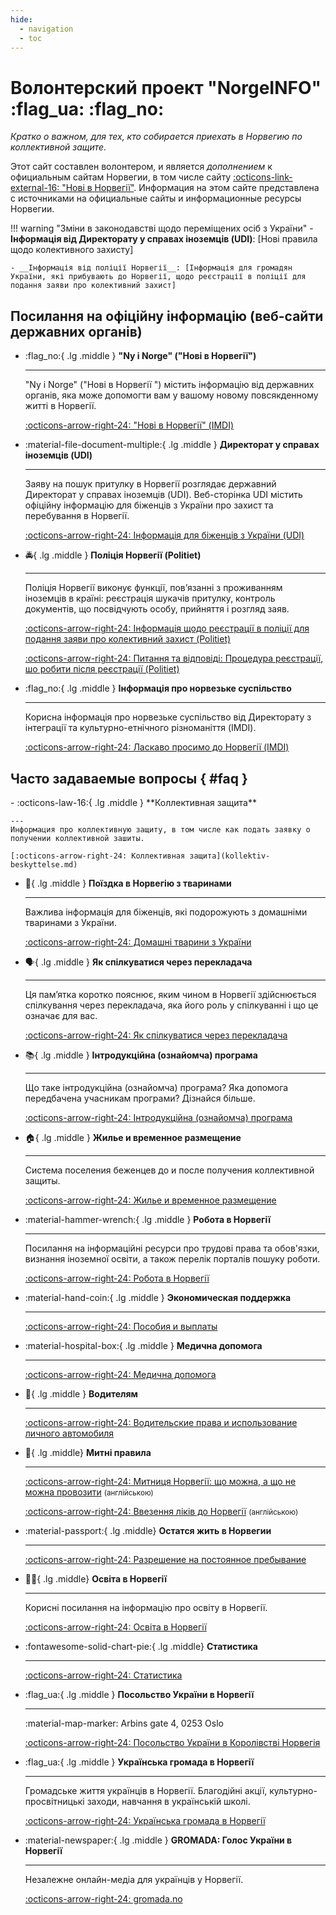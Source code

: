 ```yaml
---
hide:
  - navigation
  - toc
---
```


# **Волонтерский проект "NorgeINFO"** :flag_ua: :flag_no: 
*Кратко о важном, для тех, кто собирается приехать в Норвегию по коллективной защите.*

Этот сайт составлен волонтером, и является *дополнением* к официальным сайтам Норвегии, в том числе сайту [:octicons-link-external-16: "Нові в Норвегії"](https://www.nyinorge.no/uk/). Информация на этом сайте представлена с источниками на официальные сайты и информационные ресурсы Норвегии.


!!! warning "Зміни в законодавстві щодо переміщених осіб з України"
    - __Інформація від Директорату у справах іноземців (UDI)__: [Нові правила щодо колективного захисту]
    
    - __Інформація від поліції Норвегії__: [Інформація для громадян України, які прибувають до Норвегії, щодо реєстрації в поліції для подання заяви про колективний захист]
    

## Посилання на офіційну інформацію (веб-сайти державних органів)

<div class="grid cards" markdown>

-   :flag_no:{ .lg .middle } **"Ny i Norge" ("Нові в Норвегії")**

    ---
    "Ny i Norge" ("Нові в Норвегії ") містить інформацію від державних органів, яка може допомогти вам у вашому новому повсякденному житті в Норвегії.

    [:octicons-arrow-right-24: "Нові в Норвегії" (IMDI)](https://www.nyinorge.no/uk/)


-   :material-file-document-multiple:{ .lg .middle } **Директорат у справах іноземців (UDI)**
     
    ---
    Заяву на пошук притулку в Норвегії розглядає державний Директорат у справах іноземців (UDI). Веб-сторінка UDI містить офіційну інформацію для біженців з України про захист та перебування в Норвегії.

    [:octicons-arrow-right-24: Інформація для біженців з України (UDI)](https://www.udi.no/uk/information-ukraine-and-russia/situation-in-ukraine/)

-   :oncoming_police_car:{ .lg .middle } **Поліція Норвегії (Politiet)**
     
    ---
    Поліція Норвегії виконує функції, пов’язанні з проживанням іноземців в країні: реєстрація шукачів притулку, контроль документів, що посвідчують особу, прийняття і розгляд заяв.

    [:octicons-arrow-right-24: Інформація щодо реєстрації в поліції для подання заяви про колективний захист (Politiet)](https://www.politiet.no/tjenester/opphold-i-norge-og-asyl/ukraina/ukrainsk/slik-soker-ukrainske-borgere-kollektiv-beskyttelse-i-norge/)

    [:octicons-arrow-right-24: Питання та відповіді: Процедура реєстрації, шо робити після реєстрації (Politiet)](https://www.politiet.no/tjenester/opphold-i-norge-og-asyl/ukraina/ukrainsk/sporsmal-og-svar/)
    

    
-   :flag_no:{ .lg .middle } **Інформація про норвезьке суспільство**
    
    ---
    Корисна інформація про норвезьке суспільство від Директорату з інтеграції та культурно-етнічного різноманіття (IMDI).
   
    [:octicons-arrow-right-24: Ласкаво просимо до Норвегії (IMDI)](https://www.imdi.no/globalassets/illustrasjoner/ukraina/information-about-norwegian-society-2022---ukrainsk0822.pdf)

    

</div>

## Часто задаваемые вопросы { #faq }
<div class="grid cards" markdown>
-   :octicons-law-16:{ .lg .middle } **Коллективная защита**

    ---
    Информация про коллективную защиту, в том числе как подать заявку о получении коллективной зашиты.

    [:octicons-arrow-right-24: Коллективная защита](kollektiv-beskyttelse.md)

-   :guide_dog:{ .lg .middle } **Поїздка в Норвегію з тваринами**

    --- 
    Важлива інформація для біженців, які подорожують з домашніми тваринами з України. 

    [:octicons-arrow-right-24: Домашні тварини з України](kjaeledyr.md)

-   :speaking_head:{ .lg .middle } **Як спілкуватися через перекладача**

    --- 
    Ця пам’ятка коротко пояснює, яким чином в Норвегії здійснюється спілкування через перекладача, яка його роль у спілкуванні і що це означає для вас.

    [:octicons-arrow-right-24: Як спілкуватися через перекладача](https://www.imdi.no/globalassets/illustrasjoner/ukraina/a-fore-en-samtale-via-tolk_ukrainsk.pdf)

-   :books:{ .lg .middle } **Інтродукційна (ознайомча) програма**

    --- 
    Що таке інтродукційна (ознайомча) програма? Яка допомога передбачена учасникам програми? Дізнайся більше.

    [:octicons-arrow-right-24: Інтродукційна (ознайомча) програма](introduksjonsprogram.md)

-   :house:{ .lg .middle } **Жилье и временное размещение**

    --- 
    Cистема поселения беженцев до и после получения коллективной защиты. 
    
    [:octicons-arrow-right-24: Жилье и временное размещение](bolig.md)

-   :material-hammer-wrench:{ .lg .middle } **Робота в Норвегії**

    --- 
    Посилання на інформаційні ресурси про трудові права та обов'язки, визнання іноземної освіти, а також перелік порталів пошуку роботи.

    [:octicons-arrow-right-24: Робота в Норвегії](jobb.md)
    
-   :material-hand-coin:{ .lg .middle } **Экономическая поддержка**

    --- 
   
    [:octicons-arrow-right-24: Пособия и выплаты](stotte.md)

-   :material-hospital-box:{ .lg .middle } **Медична допомога**

    --- 
   
    [:octicons-arrow-right-24: Медична допомога](helsehjelp.md)

-   :red_car:{ .lg .middle } **Водителям**

    --- 
   
    [:octicons-arrow-right-24: Водительские права и использование личного автомобиля](forerkort-og-bil.md)


-   :customs:{ .lg .middle} **Митні правила**
    
    --- 
    [:octicons-arrow-right-24: Митниця Норвегії: що можна, а що не можна провозити](https://www.toll.no/en/travelling-to-and-from-norway/travel-to-norway/) <small>(англійською)</small>

    [:octicons-arrow-right-24: Ввезення ліків до Норвегії](https://www.legemiddelverket.no/en/manufacturing-import-and-retailing-of-medicines/importing-medicines-for-personal-use/bringing-medicines-into-norway-by-travel) <small>(англійською)</small>

-   :material-passport:{ .lg .middle} **Остатся жить в Норвегии**
    
    --- 

    [:octicons-arrow-right-24: Разрешение на постоянное пребывание](permanent-oppholdstillatelse.md)


-   :woman_student:{ .lg .middle} **Освіта в Норвегії**
    
    --- 
    Корисні посилання на інформацію про освіту в Норвегії.

    [:octicons-arrow-right-24: Освіта в Норвегії](utdanning.md)

-   :fontawesome-solid-chart-pie:{ .lg .middle} **Статистика**
    
    --- 
    [:octicons-arrow-right-24: Статистика](statistikk.md)

-   :flag_ua:{ .lg .middle } **Посольство України в Норвегії**

    --- 
   
    :material-map-marker: Arbins gate 4, 0253 Oslo

    [:octicons-arrow-right-24: Посольство України в Королівстві Норвегія](https://norway.mfa.gov.ua/)


-   :flag_ua:{ .lg .middle } **Українська громада в Норвегії**

    --- 
    Громадське життя українців в Норвегії. Благодійні акції, культурно- просвітницькі заходи, навчання в українській школі.
    
    [:octicons-arrow-right-24: Українська громада в Норвегії](https://www.facebook.com/DenUkrainskeForeningiNorge/)


-   :material-newspaper:{ .lg .middle } **GROMADA: Голос України в Норвегії**

    --- 
    Незалежне онлайн-медіа для українців у Норвегії. 
    
    [:octicons-arrow-right-24: gromada.no](https://www.gromada.no/)

</div>